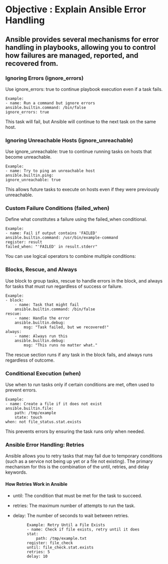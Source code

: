 # Objective : Explain Ansible Error Handling

## Ansible provides several mechanisms for error handling in playbooks, allowing you to control how failures are managed, reported, and recovered from. 

### Ignoring Errors (ignore_errors)
Use ignore_errors: true to continue playbook execution even if a task fails.

    Example:
    - name: Run a command but ignore errors
    ansible.builtin.command: /bin/false
    ignore_errors: true

This task will fail, but Ansible will continue to the next task on the same host.

### Ignoring Unreachable Hosts (ignore_unreachable)
Use ignore_unreachable: true to continue running tasks on hosts that become unreachable.

    Example:
    - name: Try to ping an unreachable host
    ansible.builtin.ping:
    ignore_unreachable: true

This allows future tasks to execute on hosts even if they were previously unreachable.

### Custom Failure Conditions (failed_when)
Define what constitutes a failure using the failed_when conditional.

    Example:
    - name: Fail if output contains 'FAILED'
    ansible.builtin.command: /usr/bin/example-command
    register: result
    failed_when: "'FAILED' in result.stderr"

You can use logical operators to combine multiple conditions:

### Blocks, Rescue, and Always
Use block to group tasks, rescue to handle errors in the block, and always for tasks that must run regardless of success or failure.

    Example:
    - block:
        - name: Task that might fail
        ansible.builtin.command: /bin/false
    rescue:
        - name: Handle the error
        ansible.builtin.debug:
            msg: "Task failed, but we recovered!"
    always:
        - name: Always run this
        ansible.builtin.debug:
            msg: "This runs no matter what."

The rescue section runs if any task in the block fails, and always runs regardless of outcome.

###  Conditional Execution (when)
Use when to run tasks only if certain conditions are met, often used to prevent errors.

    Example:
    - name: Create a file if it does not exist
    ansible.builtin.file:
        path: /tmp/example
        state: touch
    when: not file_status.stat.exists

This prevents errors by ensuring the task runs only when needed.

###  Ansible Error Handling: Retries
Ansible allows you to retry tasks that may fail due to temporary conditions (such as a service not being up yet or a file not existing). The primary mechanism for this is the combination of the until, retries, and delay keywords.

#### How Retries Work in Ansible
- until: The condition that must be met for the task to succeed.
- retries: The maximum number of attempts to run the task.
- delay: The number of seconds to wait between retries.

            Example: Retry Until a File Exists
            - name: Check if file exists, retry until it does
            stat:
                path: /tmp/example.txt
            register: file_check
            until: file_check.stat.exists
            retries: 5
            delay: 10
